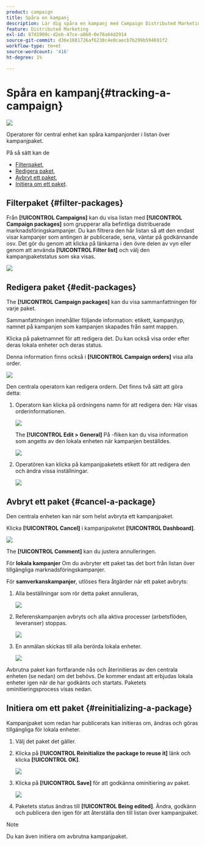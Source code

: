 ```yaml
---
product: campaign
title: Spåra en kampanj
description: Lär dig spåra en kampanj med Campaign Distributed Marketing
feature: Distributed Marketing
exl-id: 87d1909c-d2eb-47ce-a860-0e78a64d2914
source-git-commit: d36e1881726af6238c4e0caecb7b299b594691f2
workflow-type: tm+mt
source-wordcount: '416'
ht-degree: 1%

---
```


# Spåra en kampanj{#tracking-a-campaign}

![](../../assets/common.svg)

Operatorer för central enhet kan spåra kampanjorder i listan över kampanjpaket.

På så sätt kan de

* [Filterpaket](#filter-packages),
* [Redigera paket](#edit-packages),
* [Avbryt ett paket](#cancel-a-package),
* [Initiera om ett paket](#reinitializing-a-package).

## Filterpaket {#filter-packages}

Från **[!UICONTROL Campaigns]** kan du visa listan med **[!UICONTROL Campaign packages]** som grupperar alla befintliga distribuerade marknadsföringskampanjer. Du kan filtrera den här listan så att den endast visar kampanjer som antingen är publicerade, sena, väntar på godkännande osv. Det gör du genom att klicka på länkarna i den övre delen av vyn eller genom att använda **[!UICONTROL Filter list]** och välj den kampanjpaketstatus som ska visas.

![](assets/mkg_dist_catalog_filter.png)

## Redigera paket {#edit-packages}

The **[!UICONTROL Campaign packages]** kan du visa sammanfattningen för varje paket.

Sammanfattningen innehåller följande information: etikett, kampanjtyp, namnet på kampanjen som kampanjen skapades från samt mappen.

Klicka på paketnamnet för att redigera det. Du kan också visa order efter deras lokala enheter och deras status.

Denna information finns också i **[!UICONTROL Campaign orders]** visa alla order.

![](assets/mkg_dist_catalog_op_command_details.png)

Den centrala operatorn kan redigera ordern. Det finns två sätt att göra detta:

1. Operatorn kan klicka på ordningens namn för att redigera den: Här visas orderinformationen.

   ![](assets/mkg_dist_catalog_op_command_edit1.png)

   The **[!UICONTROL Edit > General]** På -fliken kan du visa information som angetts av den lokala enheten när kampanjen beställdes.

   ![](assets/mkg_dist_catalog_op_command_edit1a.png)

1. Operatören kan klicka på kampanjpaketets etikett för att redigera den och ändra vissa inställningar.

   ![](assets/mkg_dist_catalog_op_command_edit2.png)

## Avbryt ett paket {#cancel-a-package}

Den centrala enheten kan när som helst avbryta ett kampanjpaket.

Klicka **[!UICONTROL Cancel]** i kampanjpaketet **[!UICONTROL Dashboard]**.

![](assets/mkg_dist_cancel_op_from_dashboard.png)

The **[!UICONTROL Comment]** kan du justera annulleringen.

För **lokala kampanjer** Om du avbryter ett paket tas det bort från listan över tillgängliga marknadsföringskampanjer.

För **samverkanskampanjer**, utlöses flera åtgärder när ett paket avbryts:

1. Alla beställningar som rör detta paket annulleras,

   ![](assets/mkg_dist_mutual_op_cancelled.png)

1. Referenskampanjen avbryts och alla aktiva processer (arbetsflöden, leveranser) stoppas.

   ![](assets/mkg_dist_mutual_op_cancelled1.png)

1. En anmälan skickas till alla berörda lokala enheter.

   ![](assets/mkg_dist_mutual_op_cancelled2.png)

Avbrutna paket kan fortfarande nås och återinitieras av den centrala enheten (se nedan) om det behövs. De kommer endast att erbjudas lokala enheter igen när de har godkänts och startats. Paketets ominitieringsprocess visas nedan.

## Initiera om ett paket {#reinitializing-a-package}

Kampanjpaket som redan har publicerats kan initieras om, ändras och göras tillgängliga för lokala enheter.

1. Välj det paket det gäller.
1. Klicka på **[!UICONTROL Reinitialize the package to reuse it]** länk och klicka **[!UICONTROL OK]**.

   ![](assets/mkg_dist_mutual_op_reinit.png)

1. Klicka på **[!UICONTROL Save]** för att godkänna ominitiering av paket.

   ![](assets/mkg_dist_mutual_op_reinit2.png)

1. Paketets status ändras till **[!UICONTROL Being edited]**. Ändra, godkänn och publicera den igen för att återställa den till listan över kampanjpaket.

>[!NOTE]
>
>Du kan även initiera om avbrutna kampanjpaket.
